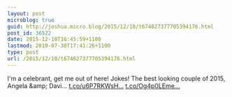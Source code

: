 ```yaml
---
layout: post
microblog: true
guid: http://joshua.micro.blog/2015/12/10/t674827377705394176.html
post_id: 36522
date: 2015-12-10T16:45:59+1100
lastmod: 2019-07-30T17:41:26+1100
type: post
url: /2015/12/10/t674827377705394176.html
---
```

I'm a celebrant, get me out of here! Jokes! The best looking couple of 2015, Angela &amp;amp; Davi… [t.co/u6P7RKWsH...](https://t.co/u6P7RKWsHE) [t.co/Og4p0LEme...](https://t.co/Og4p0LEme8)
